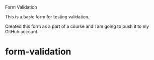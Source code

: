 Form Validation

This is a basic form for testing validation.

Created this form as a part of a course and I am going to push it to my GitHub account.
# form-validation
